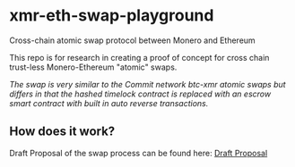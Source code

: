 # xmr-eth-swap-playground
Cross-chain atomic swap protocol between Monero and Ethereum

This repo is for research in creating a proof of concept for cross chain trust-less Monero-Ethereum "atomic" swaps. 

*The swap is very similar to the Commit network btc-xmr atomic swaps but differs in that the hashed timelock contract is replaced with an escrow smart contract with built in auto reverse transactions.*


## How does it work?
Draft Proposal of the swap process can be found here: [Draft Proposal](https://github.com/Crypt0-Bear/xmr-eth-swap-playground/blob/main/draftProcess.md)


